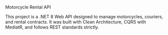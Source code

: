 Motorcycle Rental API

This project is a .NET 8 Web API designed to manage motorcycles, couriers, and rental contracts.
It was built with Clean Architecture, CQRS with MediatR, and follows REST standards strictly.